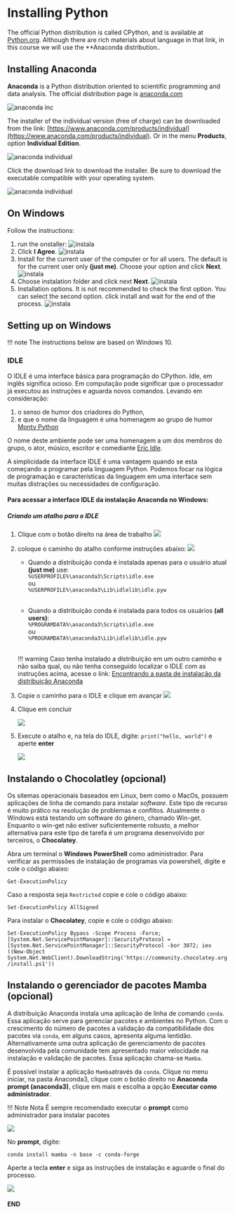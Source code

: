 # Installing Python

The official Python distribution is called CPython, and is available  at [Python.org](https://www.python.org/). Although there are rich materials about language in that link, in this course we will use the **Anaconda distribution..

## Installing Anaconda

**Anaconda** is a Python distribution oriented to scientific programming and data analysis. The official distribution page is [anaconda.com](https://www.anaconda.com)

![anaconda inc](figs/anaconda_inc.png)

 The installer of the individual version (free of charge) can be downloaded from the link: [https://www.anaconda.com/products/individual](https://www.anaconda.com/products/individual). Or in the menu **Products**, option **Individual Edition**.

![anaconda individual](figs/InkedanacondaIndividual_LI.jpg)

Click the download link to download the installer. Be sure to download the executable compatible with your operating system.

![anaconda individual](figs/Inkedanaconda_download_LI.jpg)

## On Windows

Follow the instructions:

1. run the onstaller:
    ![instala](figs/Inkedinstalador_01.jpg)
2. Click **I Agree**.
    ![instala](figs/Inkedinstalador_02.jpg)
3. Install for the current user of the computer or for all users. The default is for the current user only **(just me)**. Choose your option and click **Next**.
    ![instala](figs/Inkedinstalador_03.jpg)
4. Choose instalation folder and click next **Next**.
    ![instala](figs/Inkedinstalador_04.jpg)
5. Installation options. It is not recommended to check the first option. You can select the second option. click install and wait for the end of the process. 
    ![instala](figs/Inkedinstalador_05.jpg)

## Setting up on Windows

!!! note 
    The instructions below are based on Windows 10.

### IDLE

O IDLE é uma interface básica para programação do CPython. Idle, em inglês significa ocioso. Em computação pode significar que o processador já executou as instruções e aguarda novos comandos. Levando em consideração:

1. o senso de humor dos criadores do Python,
2. e que o nome da linguagem é uma homenagem ao grupo de humor [Monty Python](https://en.wikipedia.org/wiki/Monty_Python)

O nome deste ambiente pode ser uma homenagem a um dos membros do grupo, o ator, músico, escritor e comediante [Eric Idle](https://en.wikipedia.org/wiki/Eric_Idle).

A simplicidade da interface IDLE é uma vantagem quando se esta começando a programar pela linguagem Python. Podemos focar na lógica de programação e características da linguagem em uma interface sem muitas distrações ou necessidades de configuração.


#### Para acessar a interface IDLE da instalação Anaconda no Windows:

##### Criando um atalho para o IDLE

1. Clique com o botão direito na área de trabalho
   ![](figs/atalho_01.jpg)

2. coloque o caminho do atalho conforme instruções abaixo:
   ![](figs/atalho_02.jpg)

   - Quando a distribuição conda é instalada apenas para o usuário atual **(just me)** use:<br> ```%USERPROFILE%\anaconda3\Scripts\idle.exe``` <br> ou <br> ```%USERPROFILE%\anaconda3\Lib\idlelib\idle.pyw```<br><br>


   - Quando a distribuição conda é instalada para todos os usuários **(all users)**:<br> ```%PROGRAMDATA%\anaconda3\Scripts\idle.exe``` <br> ou <br> ```%PROGRAMDATA%\anaconda3\Lib\idlelib\idle.pyw``` <br><br>


    !!! warning
         Caso tenha instalado a distribuição em um outro caminho e não saiba qual, ou não tenha conseguido localizar o IDLE com as instruções acima, acesse o link:
         [Encontrando a pasta de instalação da distribuição Anaconda](./extra_config.md)

3.  Copie o caminho para o IDLE e clique em avançar
    ![](figs/atalho_03.jpg)

4. Clique em concluir

    ![](figs/atalho_04.jpg)

5. Execute o atalho e, na tela do IDLE, digite: ```print("hello, world")``` e aperte **enter**

    ![](figs/idle_hello_world.jpg)

## Instalando o Chocolatley (opcional)

Os sitemas operacionais baseados em Linux, bem como o MacOs, possuem aplicações de linha de comando para instalar *software*. Este tipo de recurso é muito prático na resolução de problemas e conflitos. Atualmente o Windows está testando um software do género, chamado Win-get. Enquanto o win-get não estiver suficientemente robusto, a melhor alternativa para este tipo de tarefa é um programa desenvolvido por terceiros, o **Chocolatey**.

Abra um terminal o **Windows PowerShell** como administrador. Para verificar as permissões de instalação de programas via powershell, digite e cole o código abaixo:

```Get-ExecutionPolicy```

Caso a resposta seja ```Restricted``` copie e cole o código abaixo:

```Set-ExecutionPolicy AllSigned```

Para instalar o **Chocolatey**, copie e cole o código abaixo:

``` Set-ExecutionPolicy Bypass -Scope Process -Force; [System.Net.ServicePointManager]::SecurityProtocol = [System.Net.ServicePointManager]::SecurityProtocol -bor 3072; iex ((New-Object System.Net.WebClient).DownloadString('https://community.chocolatey.org/install.ps1')) ```




## Instalando o gerenciador de pacotes Mamba (opcional)

A distribuição Anaconda instala uma aplicação de linha de comando ```conda```. Essa aplicação serve para gerenciar pacotes e ambientes no Python. Com o crescimento do número de pacotes a validação da compatibilidade dos pacotes via ```conda```, em alguns casos, apresenta alguma lentidão. Alternativamente uma outra aplicação de gerenciamento de pacotes desenvolvida pela comunidade tem apresentado maior velocidade na instalação e validação de pacotes. Essa aplicação chama-se ```Mamba```.

É possível instalar a aplicação ```Mamba```através da ```conda```. Clique no menu iniciar, na pasta Anaconda3, clique com o botão direito no **Anaconda prompt (anaconda3)**, clique em mais e escolha a opção **Executar como administrador**.

!!! Note Nota
    É sempre recomendado executar o **prompt** como administrador para instalar pacotes

![](figs/instala_pacote_01.jpg)

No **prompt**, digite:

``` conda install mamba -n base -c conda-forge ```

Aperte a tecla **enter** e siga as instruções de instalação e aguarde o final do processo.

![](figs/mamba_install.png)



#### END
